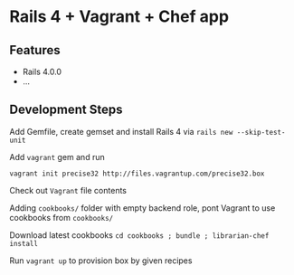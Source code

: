 Rails 4 + Vagrant + Chef app
=============================================================

Features
--------------

* Rails 4.0.0
* ...

Development Steps
--------------

Add Gemfile, create gemset and install Rails 4 via `rails new --skip-test-unit`

Add `vagrant` gem and run

`vagrant init precise32 http://files.vagrantup.com/precise32.box`

Check out `Vagrant` file contents

Adding `cookbooks/` folder with empty backend role, pont Vagrant to use cookbooks from `cookbooks/`

Download latest cookbooks `cd cookbooks ; bundle ; librarian-chef install`

Run `vagrant up` to provision box by given recipes
